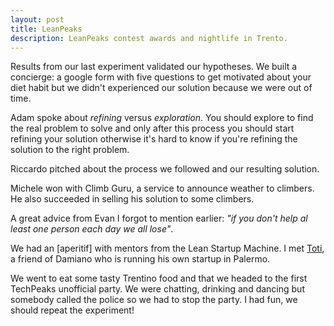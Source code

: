 ```yaml
---
layout: post
title: LeanPeaks
description: LeanPeaks contest awards and nightlife in Trento.
---
```


Results from our last experiment validated our hypotheses. We built a concierge: a google form with five questions to get motivated about your diet habit but we didn't experienced our solution because we were out of time.

Adam spoke about *refining* versus *exploration*. You should explore to find the real problem to solve and only after this process you should start refining your solution otherwise it's hard to know if you're refining the solution to the right problem.

Riccardo pitched about the process we followed and our resulting solution.

Michele won with Climb Guru, a service to announce weather to climbers. He also succeeded in selling his solution to some climbers.

A great advice from Evan I forgot to mention earlier: *"if you don't help al least one person each day we all lose"*.

We had an [aperitif] with mentors from the Lean Startup Machine. I met [Toti](http://twitter.com/totididio), a friend of Damiano who is running his own startup in Palermo.

We went to eat some tasty Trentino food and that we headed to the first TechPeaks unofficial party. We were chatting, drinking and dancing but somebody called the police so we had to stop the party. I had fun, we should repeat the experiment!
